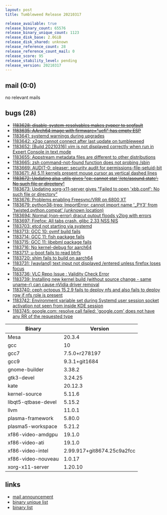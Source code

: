 ```yaml
---
layout: post
title: Tumbleweed Release 20210317

release_available: true
release_binary_count: 65576
release_binary_unique_count: 1123
release_disk_base: 2.0GiB
release_disk_shared: unknown
release_reference_count: 28
release_reference_count_mail: 0
release_score: 95
release_stability_level: pending
release_version: 20210317
---
```


## mail (0:0)

no relevant mails

## bugs (28)

<!--more-->

- ~~[1183628: disable-system-resolvables makes zypper to segfault](https://bugzilla.opensuse.org/show_bug.cgi?id=1183628)~~
- ~~[1183635: AArch64 image with firmware="uefi" has empty ESP](https://bugzilla.opensuse.org/show_bug.cgi?id=1183635)~~
- [1183641: systemd warnings during upgrades](https://bugzilla.opensuse.org/show_bug.cgi?id=1183641)
- [1183642: x2go cannot connect after last update on tumbleweed](https://bugzilla.opensuse.org/show_bug.cgi?id=1183642)
- [1183652: \[Build 20210316\] vim is not displayed correctly when run in Expert Console in text mode](https://bugzilla.opensuse.org/show_bug.cgi?id=1183652)
- [1183655: Appstream metadata files are different to other distributions](https://bugzilla.opensuse.org/show_bug.cgi?id=1183655)
- [1183665: zsh command-not-found function does not probing /sbin](https://bugzilla.opensuse.org/show_bug.cgi?id=1183665)
- [1183669: AUDIT-0: pleaser: security audit for permissions-file-setuid-bit](https://bugzilla.opensuse.org/show_bug.cgi?id=1183669)
- [1183671: All 5.11 kernels present mouse cursor as vertical dashed lines](https://bugzilla.opensuse.org/show_bug.cgi?id=1183671)
- ~~[1183672: Updating alsa-utils gives "cp: cannot stat '/etc/asound.state': No such file or directory"](https://bugzilla.opensuse.org/show_bug.cgi?id=1183672)~~
- [1183673: Updating xorg-x11-server gives "Failed to open 'xbb.conf': No such file or directory"](https://bugzilla.opensuse.org/show_bug.cgi?id=1183673)
- [1183676: Problems enabling Freesync/VRR on 6800 XT](https://bugzilla.opensuse.org/show_bug.cgi?id=1183676)
- [1183679: python38-treq: ImportError: cannot import name '_PY3' from 'twisted.python.compat' (unknown location)](https://bugzilla.opensuse.org/show_bug.cgi?id=1183679)
- [1183694: Normal (non-error) dracut output floods y2log with errors](https://bugzilla.opensuse.org/show_bug.cgi?id=1183694)
- [1183697: Firefox: All tabs crash. glibc 2.33 NSS NIS](https://bugzilla.opensuse.org/show_bug.cgi?id=1183697)
- [1183703: etcd not starting via systemd](https://bugzilla.opensuse.org/show_bug.cgi?id=1183703)
- [1183713: GCC 10: ovmf build fails](https://bugzilla.opensuse.org/show_bug.cgi?id=1183713)
- [1183714: GCC 11: fish package fails](https://bugzilla.opensuse.org/show_bug.cgi?id=1183714)
- [1183715: GCC 11: libebml package fails](https://bugzilla.opensuse.org/show_bug.cgi?id=1183715)
- [1183716: No kernel-debug for aarch64](https://bugzilla.opensuse.org/show_bug.cgi?id=1183716)
- [1183717: u-boot fails to read btrfs](https://bugzilla.opensuse.org/show_bug.cgi?id=1183717)
- [1183720: shim fails to build on aarch64](https://bugzilla.opensuse.org/show_bug.cgi?id=1183720)
- [1183731: \[wayland\] text input not displayed /entered  unless firefox loses focus](https://bugzilla.opensuse.org/show_bug.cgi?id=1183731)
- [1183736: VLC Repo Issue : Validity Check Error](https://bugzilla.opensuse.org/show_bug.cgi?id=1183736)
- [1183739: Installing new kernel build (without source change - same uname-r) can cause nVidia driver removal](https://bugzilla.opensuse.org/show_bug.cgi?id=1183739)
- [1183740: ceph octopus 15.2.9 fails to deploy nfs and also fails to deploy rgw if nfs role is present](https://bugzilla.opensuse.org/show_bug.cgi?id=1183740)
- [1183742: Environment variable set during Systemd user session socket activation not seen from inside KDE session](https://bugzilla.opensuse.org/show_bug.cgi?id=1183742)
- [1183745: google.com: resolve call failed: 'google.com' does not have any RR of the requested type](https://bugzilla.opensuse.org/show_bug.cgi?id=1183745)

Binary | Version
--- | ---
Mesa | 20.3.4
gcc | 10
gcc7 | 7.5.0+r278197
gcc9 | 9.3.1+git1684
gnome-builder | 3.38.2
gtk3-devel | 3.24.25
kate | 20.12.3
kernel-source | 5.11.6
libqt5-qtbase-devel | 5.15.2
llvm | 11.0.1
plasma-framework | 5.80.0
plasma5-workspace | 5.21.2
xf86-video-amdgpu | 19.1.0
xf86-video-ati | 19.1.0
xf86-video-intel | 2.99.917+git8674.25c9a2fcc
xf86-video-nouveau | 1.0.17
xorg-x11-server | 1.20.10

## links

- [mail announcement](https://github.com/boombatower/tumbleweed-review/issues/10)
- [binary unique list](http://download.opensuse.org/history/20210317/rpm.unique.list)
- [binary list](http://download.opensuse.org/history/20210317/rpm.list)
